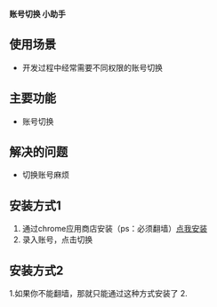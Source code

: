 
**账号切换 小助手**
## 使用场景 ##

 - 开发过程中经常需要不同权限的账号切换
 
## 主要功能 ##

 - 账号切换
 
## 解决的问题 ##
 - 切换账号麻烦
## 安装方式1 ##
1. 通过chrome应用商店安装（ps：必须翻墙）[点我安装](https://chrome.google.com/webstore/detail/%E5%BF%AB%E9%80%9F%E5%88%87%E6%8D%A2%E8%B4%A6%E5%8F%B7/depkhfhnnjejkmmcpcbhbbnhhbaeocmk)
2. 录入账号，点击切换
## 安装方式2 ##
1.如果你不能翻墙，那就只能通过这种方式安装了
2.

